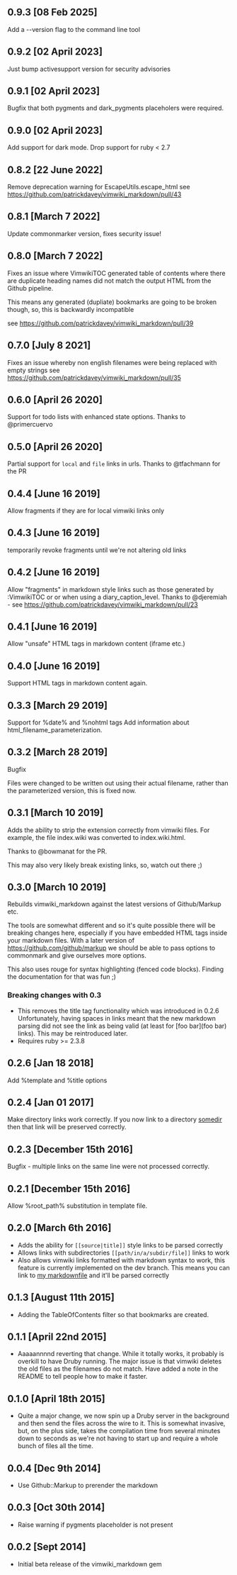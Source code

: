 ## 0.9.3 [08 Feb 2025]
Add a --version flag to the command line tool

## 0.9.2 [02 April 2023]
Just bump activesupport version for security advisories

## 0.9.1 [02 April 2023]
Bugfix that both pygments and dark_pygments placeholers were required.

## 0.9.0 [02 April 2023]
Add support for dark mode. Drop support for ruby < 2.7

## 0.8.2 [22 June 2022]
Remove deprecation warning for EscapeUtils.escape_html
see https://github.com/patrickdavey/vimwiki_markdown/pull/43

## 0.8.1 [March 7 2022]
Update commonmarker version, fixes security issue!

## 0.8.0 [March 7 2022]
Fixes an issue where VimwikiTOC generated table of contents where there are duplicate heading names did not match the output HTML from the Github pipeline.

This means any generated (dupliate) bookmarks are going to be broken though, so, this is backwardly incompatible

see https://github.com/patrickdavey/vimwiki_markdown/pull/39

## 0.7.0 [July 8 2021]
Fixes an issue whereby non english filenames were being replaced with empty strings
see https://github.com/patrickdavey/vimwiki_markdown/pull/35

## 0.6.0 [April 26 2020]
Support for todo lists with enhanced state options. Thanks to @primercuervo

## 0.5.0 [April 26 2020]
Partial support for `local` and `file` links in urls. Thanks to @tfachmann for the PR

## 0.4.4 [June 16 2019]
Allow fragments if they are for local vimwiki links only

## 0.4.3 [June 16 2019]
temporarily revoke fragments until we're not altering old links

## 0.4.2 [June 16 2019]
Allow "fragments" in markdown style links such as those generated by :VimwikiTOC or or when using a diary_caption_level.
Thanks to @djeremiah - see https://github.com/patrickdavey/vimwiki_markdown/pull/23

## 0.4.1 [June 16 2019]
Allow "unsafe" HTML tags in markdown content (iframe etc.)

## 0.4.0 [June 16 2019]
Support HTML tags in markdown content again.

## 0.3.3 [March 29 2019]
Support for %date% and %nohtml tags
Add information about html_filename_parameterization.

## 0.3.2 [March 28 2019]

Bugfix

Files were changed to be written out using their actual filename, rather than the
parameterized version, this is fixed now.

## 0.3.1 [March 10 2019]
Adds the ability to strip the extension correctly from vimwiki files.
For example, the file index.wiki was converted to index.wiki.html.

Thanks to @bowmanat for the PR.

This may also very likely break existing links, so, watch out there ;)

## 0.3.0 [March 10 2019]
Rebuilds vimwiki_markdown against the latest versions of Github/Markup etc.

The tools are somewhat different and so it's quite possible there will be breaking changes here, especially if
you have embedded HTML tags inside your markdown files. With a later version of https://github.com/github/markup
we should be able to pass options to commonmark and give ourselves more options.

This also uses rouge for syntax highlighting (fenced code blocks). Finding the documentation for that was fun ;)

### Breaking changes with 0.3
* This removes the title tag functionality which was introduced in 0.2.6 Unfortunately, having spaces in links meant that the new markdown parsing did not see the link as being valid (at least for [foo bar](foo bar) links). This may be reintroduced later.
* Requires ruby >= 2.3.8


## 0.2.6 [Jan 18 2018]
Add %template and %title options

## 0.2.4 [Jan 01 2017]
Make directory links work correctly. If you now link to
a directory [somedir](somedir/) then that link will be preserved
correctly.

## 0.2.3 [December 15th 2016]
Bugfix - multiple links on the same line were not processed correctly.

## 0.2.1 [December 15th 2016]
Allow %root_path% substitution in template file.

## 0.2.0 [March 6th 2016]
* Adds the ability for `[[source|title]]` style links to be parsed correctly
* Allows links with subdirectories `[[path/in/a/subdir/file]]` links to work
* Also allows vimwiki links formatted with markdown syntax to work, this
  feature is currently implemented on the dev branch. This means you can
  link to [my markdownfile](blah.md) and it'll be parsed correctly

## 0.1.3 [August 11th 2015]
* Adding the TableOfContents filter so that bookmarks are created.

## 0.1.1 [April 22nd 2015]
* Aaaaannnnd reverting that change.  While it totally works, it probably
  is overkill to have Druby running.  The major issue is that vimwiki
  deletes the old files as the filenames do not match.  Have added a
  note in the README to tell people how to make it faster.

## 0.1.0 [April 18th 2015]
* Quite a major change, we now spin up a Druby server in the background
  and then send the files across the wire to it.  This is somewhat
  invasive, but, on the plus side, takes the compilation time from
  several minutes down to seconds as we're not having to start
  up and require a whole bunch of files all the time.

## 0.0.4 [Dec 9th 2014]
* Use Github::Markup to prerender the markdown

## 0.0.3 [Oct 30th 2014]

* Raise warning if pygments placeholder is not present

## 0.0.2 [Sept 2014]

* Initial beta release of the vimwiki_markdown gem

